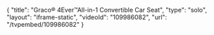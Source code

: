 {
    "title": "Graco&reg; 4Ever&trade;All-in-1 Convertible Car Seat",
    "type": "solo",
    "layout": "iframe-static",
    "videoId": "109986082",
    "url": "\/tvpembed\/109986082"
}